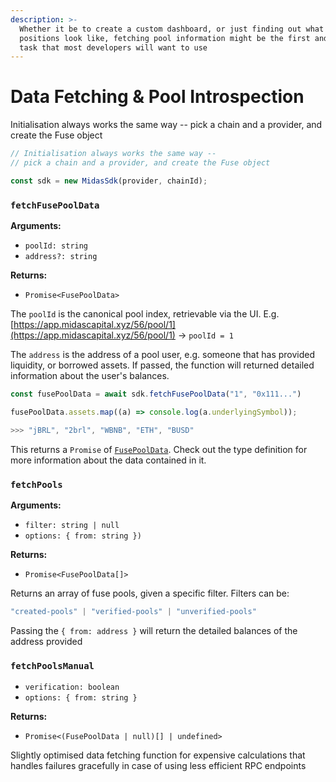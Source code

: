 ```yaml
---
description: >-
  Whether it be to create a custom dashboard, or just finding out what current
  positions look like, fetching pool information might be the first and foremost
  task that most developers will want to use
---
```


# Data Fetching & Pool Introspection

Initialisation always works the same way -- pick a chain and a provider, and create the Fuse object

```typescript
// Initialisation always works the same way -- 
// pick a chain and a provider, and create the Fuse object

const sdk = new MidasSdk(provider, chainId);
```

### `fetchFusePoolData`

**Arguments:**

* `poolId: string`
* `address?: string`

**Returns:**&#x20;

* `Promise<FusePoolData>`

The `poolId` is the canonical pool index, retrievable via the UI. E.g. [https://app.midascapital.xyz/56/pool/1](https://app.midascapital.xyz/56/pool/1) -> `poolId = 1`&#x20;

The `address` is the address of a pool user, e.g. someone that has provided liquidity, or borrowed assets. If passed, the function will returned detailed information about the user's balances.&#x20;

```typescript
const fusePoolData = await sdk.fetchFusePoolData("1", "0x111...")

fusePoolData.assets.map((a) => console.log(a.underlyingSymbol));

>>> "jBRL", "2brl", "WBNB", "ETH", "BUSD"
```

This returns a `Promise` of [`FusePoolData`](api-reference-typing-and-interfaces.md#fusepooldata). Check out the type definition for more information about the data contained in it.

### `fetchPools`

**Arguments:**

* `filter: string | null`
* `options: { from: string })`

**Returns:**&#x20;

* `Promise<FusePoolData[]>`

Returns an array of fuse pools, given a specific filter. Filters can be:

```typescript
"created-pools" | "verified-pools" | "unverified-pools"
```

Passing the `{ from: address }` will return the detailed balances of the address provided

### `fetchPoolsManual`

* `verification: boolean`
* `options: { from: string }`

**Returns:**&#x20;

* `Promise<(FusePoolData | null)[] | undefined>`

Slightly optimised data fetching function for expensive calculations that handles failures gracefully in case of using less efficient RPC endpoints

